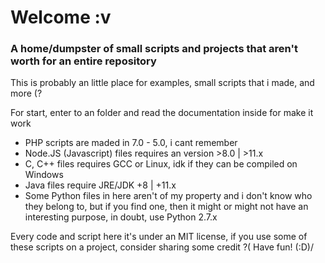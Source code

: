 # Welcome :v
### A home/dumpster of small scripts and projects that aren't worth for an entire repository
This is probably an little place for examples, small scripts that i made, and more (?

For start, enter to an folder and read the documentation inside for make it work

- PHP scripts are maded in 7.0 - 5.0, i cant remember
- Node.JS (Javascript) files requires an version >8.0 | >11.x
- C, C++ files requires GCC or Linux, idk if they can be compiled on Windows
- Java files require JRE/JDK +8 | +11.x
- Some Python files in here aren't of my property and i don't know who they belong to, but if you find one, then it might or might not have an interesting purpose, in doubt, use Python 2.7.x

Every code and script here it's under an MIT license, if you use some of these scripts on a project, consider sharing some credit ?(
Have fun! (:D)/
